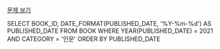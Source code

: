 [문제 보기](https://school.programmers.co.kr/learn/courses/30/lessons/144853)



SELECT BOOK_ID, DATE_FORMAT(PUBLISHED_DATE, '%Y-%m-%d') AS PUBLISHED_DATE
FROM BOOK
WHERE YEAR(PUBLISHED_DATE) = 2021 AND CATEGORY = '인문'
ORDER BY PUBLISHED_DATE
